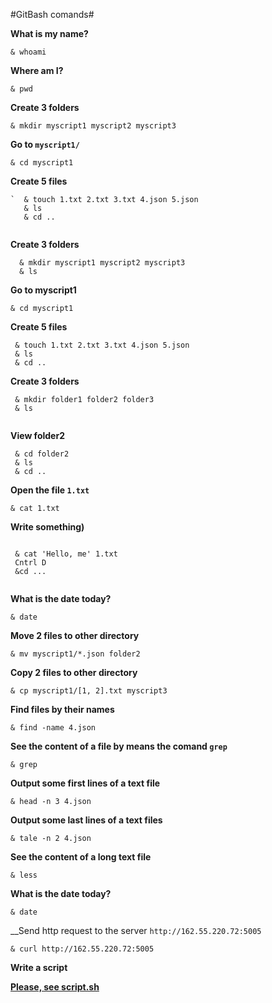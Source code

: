 #GitBash comands#

__What is my name?__
	
  `& whoami`
 
 __Where am I?__
 
  `& pwd`

__Create 3 folders__

  `& mkdir myscript1 myscript2 myscript3`

__Go to `myscript1/`__
	
  `& cd myscript1`

__Create 5 files__

```
`  & touch 1.txt 2.txt 3.txt 4.json 5.json
   & ls
   & cd ..
    
```

__Create 3 folders__

```
  & mkdir myscript1 myscript2 myscript3
  & ls

```

__Go to myscript1__

 `& cd myscript1`

__Create 5 files__

```
 & touch 1.txt 2.txt 3.txt 4.json 5.json
 & ls
 & cd ..

```

__Create 3 folders__

```
 & mkdir folder1 folder2 folder3
 & ls
  
```

__View folder2__

```
 & cd folder2
 & ls
 & cd ..

```

__Open the file `1.txt`__

 `& cat 1.txt`
 
__Write something)__

```

 & cat 'Hello, me' 1.txt
 Cntrl D
 &cd ...
 
```

__What is the date today?__
	
  `& date`

__Move 2 files to other directory__

 `& mv myscript1/*.json folder2`
 
__Copy 2 files to other directory__

 `& cp myscript1/[1, 2].txt myscript3`
 
__Find files by their names__
 
 `& find -name 4.json`
 
__See the content of a file by means the comand `grep`__

 `& grep` 
 
__Output some first lines of a text file__

 `& head -n 3 4.json`
 
__Output some last lines of a text files__

 `& tale -n 2 4.json`
 
__See the content of a long text file__
 
 `& less`

__What is the date today?__
	
 `& date`
 
__Send http request to the server `http://162.55.220.72:5005`

 `& curl http://162.55.220.72:5005`
 
__Write a script__

[**Please, see script.sh**](https://github.com/Lyubov-Maksimova/Git/blob/main/script.sh)

